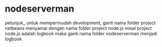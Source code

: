 # nodeserverman

petunjuk_
untuk mempermudah development, ganti nama folder project netbeans menyamai dengan nama folder project node.js
misal project node.js adalah logbook
maka ganti nama folder nodeserverman menjadi logbook
